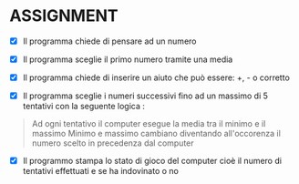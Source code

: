 # ASSIGNMENT

- [X] Il programma chiede di pensare ad un numero

- [X] Il programma sceglie il primo numero tramite una media

- [X] Il programma chiede di inserire un aiuto che può essere: +, - o corretto

- [X] Il programma sceglie i numeri successivi fino ad un massimo di 5 tentativi con la seguente logica :

> Ad ogni tentativo il computer esegue la media tra il minimo e il massimo
>Minimo e massimo cambiano diventando all'occorenza il numero scelto in precedenza dal computer

- [X] Il programmo stampa lo stato di gioco del computer cioè il numero di tentativi effettuati e se ha indovinato o no